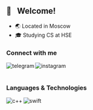 ## 👋 &nbsp; Welcome!

- 🌏 Located in Moscow
- 🎓 Studying CS at HSE

### Connect with me
[<img align="left" alt="telegram" src="https://img.shields.io/badge/telegram-blue?&style=for-the-badge&logo=telegram&logoColor=white" />](https://t.me/GZavyalov)
[<img align="left" alt="instagram" src="https://img.shields.io/badge/instagram-F17050?&style=for-the-badge&logo=instagram&logoColor=white" />](https://www.instagram.com/glebzavyalov/)
<!-- [<img align="left" alt="codeforces" src="https://img.shields.io/badge/codeforces-gray?style=for-the-badge&logo=codeforces&logoColor=white" />](https://codeforces.com/profile/g-zavyalov) -->

<br>
<br>

### Languages & Technologies
<img align="left" alt="c++" src="https://img.shields.io/badge/c++%20-%2320232a.svg?&style=for-the-badge&logo=cplusplus&logoColor=%2361DAFB" />
<img align="left" alt="swift" src="https://img.shields.io/badge/swift-f5e2e1?&style=for-the-badge&logo=swift&logoColor=red" />

<br>
<br>
